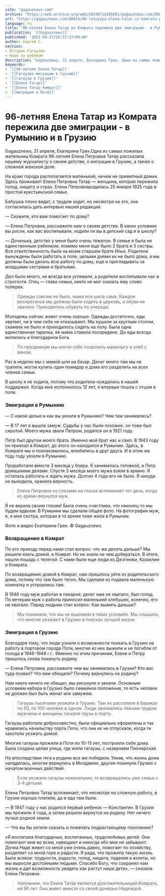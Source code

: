 ```yaml
---
site: "gagauznews.com"
archive: "https://web.archive.org/web/20240714205851/gagauznews.com/88614/96-letnyaya-elena-tatar-iz-komrata-perezhila-dve-emigratsii-v-rumyniyu-i-v-gruziyu.html"
url: "https://gagauznews.com/88614/96-letnyaya-elena-tatar-iz-komrata-perezhila-dve-emigratsii-v-rumyniyu-i-v-gruziyu.html"
language: ru
title: "96-летняя Елена Татар из Комрата пережила две эмиграции - в Румынию и в Грузию"
publication: '[[Gagauznews]]'
published: '2021-04-21T15:37:17+00:00'
author: Сергей С.
section:
- История Гагаузии
- Наши за рубежом
description: "Gagauznews, 21 апреля, Екатерина Грек. Одна из самых пожилых жительниц Комрата 96-летняя Елена Петровна Татар рассказала нашему журналисту о своем детстве, о миграции в Грузию, а также о сложной женской доле. На краю города располагается маленький, ничем не приметный домик. Здесь проживает Елена Петровна Татар — женщина, которая пережила голод, нищету и страх. Елена Петровна родилась 25 января 1925 года в простой крестьянской семье. Бабушка плохо видит, с трудом ходит, но несмотря на это, она согласилась дать интервью нашей редакции. — Скажите, кто вам помогает по дому? — Елена Петровна, расскажите нам о своем детстве. В каких условиях вы росли, […]"
keywords:
- '[[96-летняя Елена Татар]]'
- '[[Гагаузия миграцию в Грузию]]'
- '[[гагаузы в Грузии]]'
- '[[Елена Татар]]'
- '[[Елена Татар Комрат]]'
- '[[миграция в Поти]]'
---
```


# 96-летняя Елена Татар из Комрата пережила две эмиграции - в Румынию и в Грузию

Gagauznews, 21 апреля, Екатерина Грек.Одна из самых пожилых жительниц Комрата 96-летняя Елена Петровна Татар рассказала нашему журналисту о своем детстве, о миграции в Грузию, а также о сложной женской доле.

На краю города располагается маленький, ничем не приметный домик. Здесь проживает Елена Петровна Татар — женщина, которая пережила голод, нищету и страх. Елена Петровнародилась 25 января 1925 года в простой крестьянской семье.

Бабушка плохо видит, с трудом ходит, но несмотря на это, она согласилась дать интервью нашей редакции.

— Скажите, кто вам помогает по дому?

— Елена Петровна, расскажите нам о своем детстве. В каких условиях вы росли, как вас воспитывали, ходили ли вы в детский сад и в школу?

— Доченька, детство у меня было очень тяжелое. В семье я была не единственным ребенком, помимо меня еще было 2 брата и 3 сестры. Вся ответственность была на моем старшем брате Илье. Родители вынуждены были работать в поле, целыми днями их не было дома, а мы должны были делать всю работу по дому, еще и приглядывать за младшими сестрами и братьями.

Дел было много, не всегда все успевали, а родители воспитывали нас в строгости. Отец — глава семьи, никто не мог сказать ему слово поперек.

> Одежды совсем не было, мама все шила сама. Каждое воскресенье мы должны были ходить в церковь, а обуви не хватало. Приходилось обувать по очереди.

Молодежь сейчас живет очень хорошо. Одежды достаточно, еды хватает, ни в чем себе не отказывают. Мы кушали за круглым столом, скамеек не было и приходилось сидеть на полу. Была одна единственная тарелка, ее мама ставила посередине. До еды всегда молились и благодарили Бога.

> По праздникам мы могли себе позволить мамалыгу и хлеб с вином.

Раз в неделю мы с мамой шли на базар. Денег много там мы не тратили, могли купить один помидор и дома его разделить на всех членов семьи.

В школу я не ходила, потому что родители нуждались в нашей поддержке. Когда мне исполнилось 12 лет, я впервые пошла с отцом в поле.

### Эмиграция в Румынию

— С какой целью и как вы уехали в Румынию? Чем там занимались?

— В 17 лет я вышла замуж. Судьбы у нас были похожие, он тоже был сиротой. Моего мужа звали Петром, родился он в 1921 году.

Петр был другом моего брата. Именно мой брат нас и свел. В 1943 году он приехал в Комрат, до этого он находился в Румынии. Здесь, в Комрате мы и познакомились, влюбились в друг друга. И в этом же году году уехали в Румынию.

Проработали вместе 3 месяца у бояра. Я занималась готовкой, а Петр домашними делами. Спустя 3 месяца моего мужа взяли в армию. Я осталась работать и ждать мужа. Долгих 4 года его не было. Я никуда не выходила, хранила верность.

> Елена Петровна со слезами на глазах вспоминает тот день, когда из армии вернулся муж.

Я не верила своим глазам! Была очень счастлива, что наконец-то мы будем вдвоем. В Румынии мы сделали общее фото. На фотографии муж, я, и моя сестра, которая в то время тоже жила в Румынии.

Фото и видео Екатерина Грек. © Gagauznews

### Возвращение в Комрат

По его приезду перед нами стал вопрос: что же делать дальше? Мы решили ехать домой, в Комрат. Но не знали на чем добираться. В итоге, нашли лошадь с телегой. С нами были еще люди из Дезгинжи, Казаклии и Комрата.

По возвращению домой в Комрат, нам пришлось уйти из родительского дома, потому что там было тесно. Мы сделали из подвала маленькую комнатку и устроились там.

В 1946 году муж работал в пекарне, денег нам не хватало, был голод. По вечерам муж с работы приносил маленький хлебушек, конечно, его не хватало. Перед людьми стал вопрос: Как выжить дальше?

> Мы понимали, что мы не выживем в таких условиях. Мы слышали, что многие уезжают в Грузию в поисках лучшей жизни.

### Эмиграция в Грузию

Благодаря тому, что люди узнали о возможности поехать в Грузию на работу в портовом городе Поти, многие из них выжили и не погибли от голода в 1946-1948 г.г.. Именно по этим причинам, Елене и Петру пришлось снова покинуть родину.

— Елена Петровна, расскажите чем вы занимались в Грузии? Кто вас туда позвал? Что вам обещали? Почему вернулись на родину?

Нам никто ничего не обещал, мы рискнули и уехали. Основным условием набора в Грузию было семейное положение, то есть человек не должен был быть женат или замужем.

> Гагаузы тысячами уезжали в Грузию. Там их расселяли в бараках по 50, по 100 человек в одном. Люди занимались тяжким трудом: мужчины и женщины таскали грузы в порту.

Гагаузы работали добросовестно, были официально оформлены и так нравились начальству порта Поти, что они их не отпускали, когда те захотели уезжать домой.

Многие гагаузы прожили в Поти по 10-15 лет, построили себе дома. Была создана целая улица, где жили гагаузы, с названием Пионерская.

Но впоследствии тяга к родине все же победила. Узнав, что жизнь дома наладилась, многие вернулись в Молдавию, другие покинули Грузию с началом военных действий.

> Если уезжали гагаузы неженатыми, то возвращались уже семьи с 3-4 детьми.

Елена Петровна Татар вспоминает, что несмотря на сложную работу, в Грузии хорошо платили, да и еда там была.

— В 1947 году у нас родился первый ребенок — Константин. В Грузии мы прожили 4 года, а затем решили вернутся на родину. Нет ничего лучше родной земли.

— Что вы бы хотели сказать и пожелать подрастающему поколению?

«Я воспитала благодарных, воспитанных, трудолюбивых детей. Они помогают мне во всем, навещают и никогда обо мне не забывают. Дочка Надя живет со мной уже очень давно, помогает по хозяйству, разделяет со мной горе и радости. Я рада, что прожила такую жизнь. Было всякое: трудности, радости, голод, нищета, падения и взлеты, но мы выросли достойными людьми. Спасибо Богу, что сохранил нам жизнь и дал возможность увидеть как растут наши дети», — сказала Елена Петровна.

> Напомним, что Елена Татар является долгожительницей Комрата, ей 96 лет. Она живет вместе со своей дочерью Надеждой.